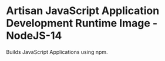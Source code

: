 # Artisan JavaScript Application Development Runtime Image - NodeJS-14

Builds JavaScript Applications using npm.

